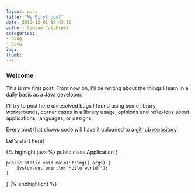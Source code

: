 ```yaml
---
layout: post
title: "My First post"
date: 2015-12-01 18:43:10
author: Damian Calabresi
categories: 
- blog 
- Java
img: 
thumb: 
---
```


### Welcome
This is my first post. From now on, I'll be writing about the things I learn in a daily basis as a Java developer.

I'll try to post here unresolved bugs I found using some library, workarounds, corner cases in a library usage, opinions and reflexions about applications, languages, or designs.

Every post that shows code will have it uploaded to a [github repository](https://github.com/damiancalabresi/blog-post-code).

Let's start here!

{% highlight java %}
public class Application {

    public static void main(String[] args) {
        System.out.println("Hello world!");
    }
}
{% endhighlight %}

